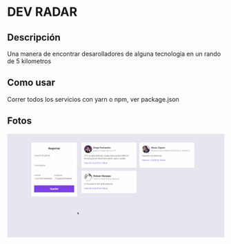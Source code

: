 # DEV RADAR

## Descripción

Una manera de encontrar desarolladores de alguna tecnología en un rando de 5 kilometros

## Como usar

Correr todos los servicios con yarn o npm, ver package.json

## Fotos

<!-- <img src="images/mobile.jpeg" width="40%"> -->
<img src="images/web.jpeg">
